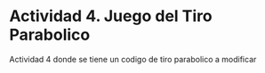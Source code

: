 # Actividad 4. Juego del Tiro Parabolico
 Actividad 4 donde se tiene un codigo de tiro parabolico a modificar
